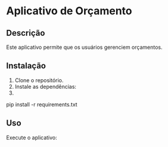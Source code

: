 # Aplicativo de Orçamento

## Descrição
Este aplicativo permite que os usuários gerenciem orçamentos.

## Instalação
1. Clone o repositório.
2. Instale as dependências:
3. 

pip install -r requirements.txt

## Uso
Execute o aplicativo: